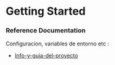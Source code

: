 # Getting Started

### Reference Documentation
Configuracion, variables de entorno etc :

* [Info-y-guia-del-proyecto](https://www.mediafire.com/file/u6wr4vw4llb7zlx/PortafolioApi.pdf.zip/file)



